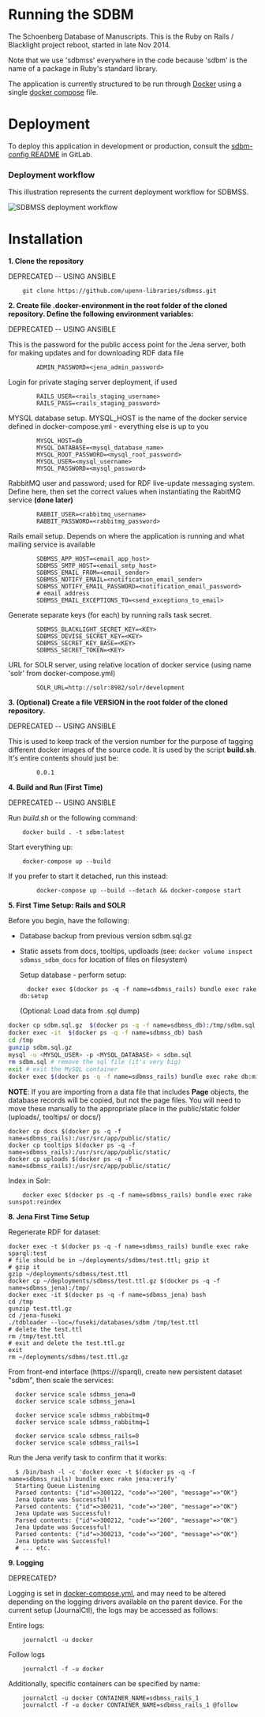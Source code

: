 
Running the SDBM
======

The Schoenberg Database of Manuscripts. This is the Ruby on Rails /
Blacklight project reboot, started in late Nov 2014.

Note that we use 'sdbmss' everywhere in the code because 'sdbm' is the
name of a package in Ruby's standard library.

The application is currently structured to be run through [Docker](https://docs.docker.com/) using a single [docker compose](https://docs.docker.com/compose/) file.

Deployment
=====

To deploy this application in development or production, consult the [sdbm-config README](https://gitlab.library.upenn.edu/emeryr/sdbm-config/blob/master/README.md) in GitLab.

### Deployment workflow

This illustration represents the current deployment workflow for SDBMSS.

![SDBMSS deployment workflow](sdbmss_deployment.png)

Installation
=====

**1. Clone the repository**

DEPRECATED -- USING ANSIBLE

	    git clone https://github.com/upenn-libraries/sdbmss.git

**2. Create file .docker-environment in the root folder of the cloned repository.  Define the following environment variables:**

DEPRECATED -- USING ANSIBLE

  This is the password for the public access point for the Jena server, both for making updates and for downloading RDF data file

			ADMIN_PASSWORD=<jena_admin_password>

  Login for private staging server deployment, if used

			RAILS_USER=<rails_staging_username>
			RAILS_PASS=<rails_staging_password>

  MYSQL database setup.  MYSQL_HOST is the name of the docker service defined in docker-compose.yml - everything else is up to you

			MYSQL_HOST=db
			MYSQL_DATABASE=<mysql_database_name>
			MYSQL_ROOT_PASSWORD=<mysql_root_password>
			MYSQL_USER=<mysql_username>
			MYSQL_PASSWORD=<mysql_password>

  RabbitMQ user and password; used for RDF live-update messaging system.  Define here, then set the correct values when instantiating the RabitMQ service **(done later)**

			RABBIT_USER=<rabbitmq_username>
			RABBIT_PASSWORD=<rabbitmg_password>

  Rails email setup.  Depends on where the application is running and what mailing service is available

			SDBMSS_APP_HOST=<email_app_host>
			SDBMSS_SMTP_HOST=<email_smtp_host>
			SDBMSS_EMAIL_FROM=<email_sender>
			SDBMSS_NOTIFY_EMAIL=<notification_email_sender>
			SDBMSS_NOTIFY_EMAIL_PASSWORD=<notification_email_password>
			# email address
			SDBMSS_EMAIL_EXCEPTIONS_TO=<send_exceptions_to_email>

  Generate separate keys (for each) by running rails task secret.

			SDBMSS_BLACKLIGHT_SECRET_KEY=<KEY>
			SDBMSS_DEVISE_SECRET_KEY=<KEY>
			SDBMSS_SECRET_KEY_BASE=<KEY>
			SDBMSS_SECRET_TOKEN=<KEY>

  URL for SOLR server, using relative location of docker service (using name 'solr' from docker-compose.yml)

			SOLR_URL=http://solr:8982/solr/development

**3. (Optional) Create a file VERSION in the root folder of the cloned repository.**

DEPRECATED -- USING ANSIBLE

  This is used to keep track of the version number for the purpose of tagging different docker images of the source code.  It is used by the script **build.sh**.  It's entire contents should just be:

			0.0.1

**4. Build and Run (First Time)**

DEPRECATED -- USING ANSIBLE

  Run *build.sh* or the following command:

	    docker build . -t sdbm:latest

  Start everything up:

	    docker-compose up --build

  If you prefer to start it detached, run this instead:

			docker-compose up --build --detach && docker-compose start

**5. First Time Setup: Rails and SOLR**

Before you begin, have the following:

- Database backup from previous version sdbm.sql.gz

- Static assets from docs, tooltips, updloads (see: `docker volume inspect sdbmss_sdbm_docs` for location of files on filesystem)




  Setup database - perform setup:

	    docker exec $(docker ps -q -f name=sdbmss_rails) bundle exec rake db:setup

  (Optional: Load data from .sql dump)

```bash
docker cp sdbm.sql.gz  $(docker ps -q -f name=sdbmss_db):/tmp/sdbm.sql.gz
docker exec -it  $(docker ps -q -f name=sdbmss_db) bash
cd /tmp
gunzip sdbm.sql.gz
mysql -u <MYSQL_USER> -p <MYSQL_DATABASE> < sdbm.sql
rm sdbm.sql # remove the sql file (it's very big)
exit # exit the MySQL container
docker exec $(docker ps -q -f name=sdbmss_rails) bundle exec rake db:migrate
```

  **NOTE**: If you are importing from a data file that includes **Page** objects, the database records will be copied, but not the page files.  You will need to move these manually to the appropriate place in the public/static folder (uploads/, tooltips/ or docs/)

```
docker cp docs $(docker ps -q -f name=sdbmss_rails):/usr/src/app/public/static/
docker cp tooltips $(docker ps -q -f name=sdbmss_rails):/usr/src/app/public/static/
docker cp uploads $(docker ps -q -f name=sdbmss_rails):/usr/src/app/public/static/
```

  Index in Solr:

	    docker exec $(docker ps -q -f name=sdbmss_rails) bundle exec rake sunspot:reindex

**8. Jena First Time Setup**

  Regenerate RDF for dataset:

```
docker exec -t $(docker ps -q -f name=sdbmss_rails) bundle exec rake sparql:test
# file should be in ~/deployments/sdbms/test.ttl; gzip it
# gzip it
gzip ~/deployments/sdbmss/test.ttl
docker cp ~/deployments/sdbmss/test.ttl.gz $(docker ps -q -f name=sdbmss_jena):/tmp/
docker exec -it $(docker ps -q -f name=sdbmss_jena) bash
cd /tmp
gunzip test.ttl.gz
cd /jena-fuseki
./tdbloader --loc=/fuseki/databases/sdbm /tmp/test.ttl
# delete the test.ttl
rm /tmp/test.ttl
# exit and delete the test.ttl.gz
exit
rm ~/deployments/sdbms/test.ttl.gz
```


  From front-end interface (https://<hostname>/sparql), create new persistent dataset "sdbm", then scale the services:

      docker service scale sdbmss_jena=0
      docker service scale sdbmss_jena=1

      docker service scale sdbmss_rabbitmq=0
      docker service scale sdbmss_rabbitmq=1

      docker service scale sdbmss_rails=0
      docker service scale sdbmss_rails=1

Run the Jena verify task to confirm that it works:

      $ /bin/bash -l -c 'docker exec -t $(docker ps -q -f name=sdbmss_rails) bundle exec rake jena:verify'
      Starting Queue Listening
      Parsed contents: {"id"=>300122, "code"=>"200", "message"=>"OK"}
      Jena Update was Successful!
      Parsed contents: {"id"=>300211, "code"=>"200", "message"=>"OK"}
      Jena Update was Successful!
      Parsed contents: {"id"=>300212, "code"=>"200", "message"=>"OK"}
      Jena Update was Successful!
      Parsed contents: {"id"=>300213, "code"=>"200", "message"=>"OK"}
      Jena Update was Successful!
      # ... etc.


**9. Logging**

DEPRECATED?

  Logging is set in [docker-compose.yml](docker-compose.yml), and may need to be altered depending on the logging drivers available on the parent device.  For the current setup (JournalCtl), the logs may be accessed as follows:

  Entire logs:

	    journalctl -u docker

  Follow logs

	    journalctl -f -u docker

  Additionally, specific containers can be specified by name:

	    journalctl -u docker CONTAINER_NAME=sdbmss_rails_1
	    journalctl -f -u docker CONTAINER_NAME=sdbmss_rails_1 @follow

